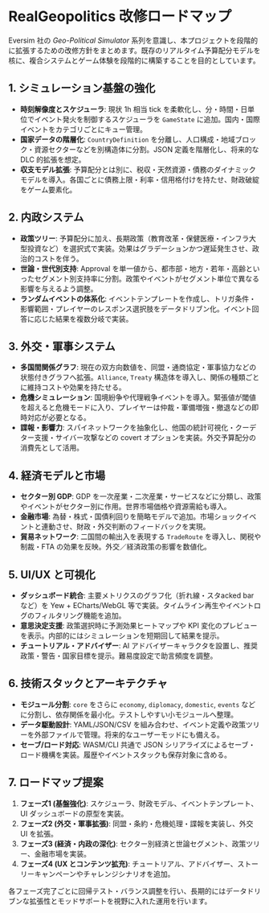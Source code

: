 # RealGeopolitics 改修ロードマップ

Eversim 社の *Geo-Political Simulator* 系列を意識し、本プロジェクトを段階的に拡張するための改修方針をまとめます。既存のリアルタイム予算配分モデルを核に、複合システムとゲーム体験を段階的に構築することを目的としています。

## 1. シミュレーション基盤の強化
- **時刻解像度とスケジューラ**: 現状 1h 相当 tick を柔軟化し、分・時間・日単位でイベント発火を制御するスケジューラを `GameState` に追加。国内・国際イベントをカテゴリごとにキュー管理。
- **国家データの階層化**: `CountryDefinition` を分離し、人口構成・地域ブロック・資源セクターなどを別構造体に分割。JSON 定義を階層化し、将来的な DLC 的拡張を想定。
- **収支モデル拡張**: 予算配分とは別に、税収・天然資源・債務のダイナミックモデルを導入。各国ごとに債務上限・利率・信用格付けを持たせ、財政破綻をゲーム要素化。

## 2. 内政システム
- **政策ツリー**: 予算配分に加え、長期政策（教育改革・保健医療・インフラ大型投資など）を選択式で実装。効果はグラデーションかつ遅延発生させ、政治的コストを伴う。
- **世論・世代別支持**: Approval を単一値から、都市部・地方・若年・高齢といったセグメント別支持率に分割。政策やイベントがセグメント単位で異なる影響を与えるよう調整。
- **ランダムイベントの体系化**: イベントテンプレートを作成し、トリガ条件・影響範囲・プレイヤーのレスポンス選択肢をデータドリブン化。イベント回答に応じた結果を複数分岐で実装。

## 3. 外交・軍事システム
- **多国間関係グラフ**: 現在の双方向数値を、同盟・通商協定・軍事協力などの状態付きグラフへ拡張。`Alliance`, `Treaty` 構造体を導入し、関係の種類ごとに維持コストや効果を持たせる。
- **危機シミュレーション**: 国境紛争や代理戦争イベントを導入。緊張値が閾値を超えると危機モードに入り、プレイヤーは仲裁・軍備増強・撤退などの即時対応が必要となる。
- **諜報・影響力**: スパイネットワークを抽象化し、他国の統計可視化・クーデター支援・サイバー攻撃などの covert オプションを実装。外交予算配分の消費先として活用。

## 4. 経済モデルと市場
- **セクター別 GDP**: GDP を一次産業・二次産業・サービスなどに分類し、政策やイベントがセクター別に作用。世界市場価格や資源需給も導入。
- **金融市場**: 為替・株式・国債利回りを簡略モデルで追加。市場ショックイベントと連動させ、財政・外交判断のフィードバックを実現。
- **貿易ネットワーク**: 二国間の輸出入を表現する `TradeRoute` を導入し、関税や制裁・FTA の効果を反映。外交／経済政策の影響を数値化。

## 5. UI/UX と可視化
- **ダッシュボード統合**: 主要メトリクスのグラフ化（折れ線・スタacked bar など）を Yew + ECharts/WebGL 等で実装。タイムライン再生やイベントログのフィルタリング機能を追加。
- **意思決定支援**: 政策選択時に予測効果ヒートマップや KPI 変化のプレビューを表示。内部的にはシミュレーションを短期回して結果を提示。
- **チュートリアル・アドバイザー**: AI アドバイザーキャラクタを設置し、推奨政策・警告・国家目標を提示。難易度設定で助言頻度を調整。

## 6. 技術スタックとアーキテクチャ
- **モジュール分割**: `core` をさらに `economy`, `diplomacy`, `domestic`, `events` などに分割し、依存関係を最小化。テストしやすい小モジュールへ整理。
- **データ駆動設計**: YAML/JSON/CSV を組み合わせ、イベント定義や政策ツリーを外部ファイルで管理。将来的なユーザーモッドにも備える。
- **セーブ/ロード対応**: WASM/CLI 共通で JSON シリアライズによるセーブ・ロード機構を実装。履歴やイベントスタックも保存対象に含める。

## 7. ロードマップ提案
1. **フェーズ1 (基盤強化)**: スケジューラ、財政モデル、イベントテンプレート、UI ダッシュボードの原型を実装。
2. **フェーズ2 (外交・軍事拡張)**: 同盟・条約・危機処理・諜報を実装し、外交 UI を拡張。
3. **フェーズ3 (経済・内政の深化)**: セクター別経済と世論セグメント、政策ツリー、金融市場を実装。
4. **フェーズ4 (UX とコンテンツ拡充)**: チュートリアル、アドバイザー、ストーリーキャンペーンやチャレンジシナリオを追加。

各フェーズ完了ごとに回帰テスト・バランス調整を行い、長期的にはデータドリブンな拡張性とモッドサポートを視野に入れた運用を行います。

